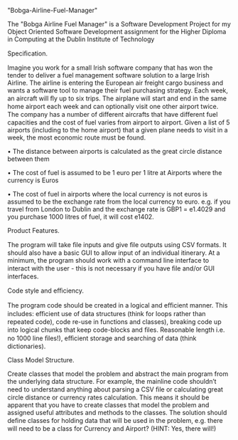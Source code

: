 "Bobga-Airline-Fuel-Manager" 

The "Bobga Airline Fuel Manager" is a Software Development Project for my Object Oriented Software Development assignment for the Higher Diploma in Computing at the Dublin Institute of Technology


 Speciﬁcation. 
 
 Imagine you work for a small Irish software company that has won the tender to deliver a fuel management software solution to a large Irish Airline. 
The airline is entering the European air freight cargo business and wants a software tool to manage their fuel purchasing strategy. Each week, an aircraft will ﬂy up to six trips. The airplane will start and end in the same home airport each week and can optionally visit one other airport twice. The company has a number of diﬀerent aircrafts that have diﬀerent fuel capacities
and the cost of fuel varies from airport to airport. 
Given a list of 5 airports (including to the home airport) that a given plane needs to visit in a week, the most economic route must be found. 

• The distance between airports is calculated as the great circle distance between them 

• The cost of fuel is assumed to be 1 euro per 1 litre at Airports where the currency is Euros 

• The cost of fuel in airports where the local currency is not euros is assumed to be the exchange rate from the local currency to euro. e.g. if you travel from London to Dublin and the exchange rate is GBP1 = e1.4029 and you purchase 1000 litres of fuel, it will cost e1402.


Product Features. 

The program will take ﬁle inputs and give ﬁle outputs using CSV formats. 
It should also have a basic GUI to allow input of an individual itinerary. 
At a minimum, the program should work with a command line interface to interact with the user - this is not necessary if you have ﬁle and/or GUI interfaces.


Code style and eﬃciency. 

The program code should be created in a logical and eﬃcient manner. 
This includes: eﬃcient use of data structures (think for loops rather than repeated code), code re-use in functions and classes), breaking code up into logical chunks that keep code-blocks and ﬁles.
Reasonable length i.e. no 1000 line ﬁles!), eﬃcient storage and searching of data (think dictionaries).


Class Model Structure. 

Create classes that model the problem and abstract the main program from the underlying data structure. For example, the mainline code shouldn’t need to understand anything about parsing a CSV ﬁle or calculating great circle distance or currency rates calculation. 
This means it should be apparent that you have to create classes that model the problem and assigned useful attributes and methods to the classes. 
The solution should deﬁne classes for holding data that will be used in the problem, e.g. there will need to be a class for Currency and Airport? (HINT: Yes, there will!)

